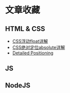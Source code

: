 # 文章收藏

## HTML & CSS

* [CSS浮动float详解](https://www.jianshu.com/p/07eb19957991)
* [CSS绝对定位absolute详解](https://www.jianshu.com/p/a3da5e27d22b)
* [Detailed Positioning](https://learn.shayhowe.com/advanced-html-css/detailed-css-positioning/)

## JS

## NodeJS